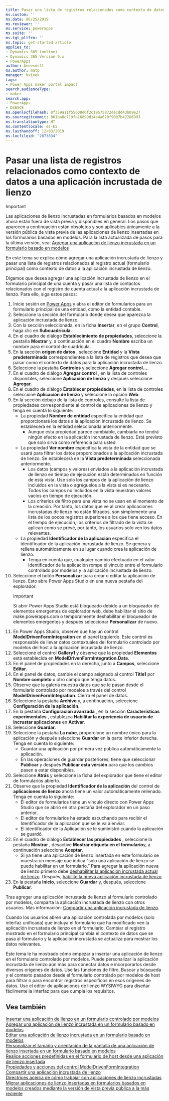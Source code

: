 ```yaml
---
title: Pasar una lista de registros relacionados como contexto de datos con una aplicación incrustada de lienzo | MicrosoftDocs
ms.custom: ''
ms.date: 06/25/2019
ms.reviewer: ''
ms.service: powerapps
ms.suite: ''
ms.tgt_pltfrm: ''
ms.topic: get-started-article
applies_to:
- Dynamics 365 (online)
- Dynamics 365 Version 9.x
- PowerApps
author: Aneesmsft
ms.author: matp
manager: kvivek
tags:
- Power Apps maker portal impact
search.audienceType:
- maker
search.app:
- PowerApps
- D365CE
ms.openlocfilehash: 8f359a11f55008d6f2c19575872decdd43b09e27
ms.sourcegitcommit: 861ba8e719fa16899d14e4a628f9087b47206993
ms.translationtype: HT
ms.contentlocale: es-ES
ms.lasthandoff: 12/03/2019
ms.locfileid: "2873834"
---
```

# <a name="pass-a-list-of-related-records-as-data-context-to-an-embedded-canvas-app"></a>Pasar una lista de registros relacionados como contexto de datos a una aplicación incrustada de lienzo
> [!IMPORTANT]
> Las aplicaciones de lienzo incrustadas en formularios basados en modelos ahora están fuera de vista previa y disponibles en general. Los pasos que aparecen a continuación están obsoletos y son aplicables únicamente a la versión pública de vista previa de las aplicaciones de lienzo insertadas en los formularios basados en modelos.
> Para la lista actualizada de pasos para la última versión, vea: [Agregar una aplicación de lienzo incrustada en un formulario basado en modelos](embedded-canvas-app-add-classic-designer.md)

En este tema se explica cómo agregar una aplicación incrustada de lienzo y pasar una lista de registros relacionados al registro actual (formulario principal) como contexto de datos a la aplicación incrustada de lienzo.

Digamos que desea agregar una aplicación incrustada de lienzo en el formulario principal de una cuenta y pasar una lista de contactos relacionados con el registro de cuenta actual a la aplicación incrustada de lienzo. Para ello, siga estos pasos:

1.  Inicie sesión en [Power Apps](https://make.powerapps.com/?utm_source=padocs&utm_medium=linkinadoc&utm_campaign=referralsfromdoc) y abra el editor de formularios para un formulario principal de una entidad, como la entidad contable.
2.  Seleccione la sección del formulario donde desea que aparezca la aplicación incrustada de lienzo.
3.  Con la sección seleccionada, en la ficha **Insertar**, en el grupo **Control**, haga clic en **Subcuadrícula**.
4.  En el cuadro de diálogo **Establecimiento de propiedades**, seleccione la pestaña **Mostrar** y, a continuación en el cuadro **Nombre** escriba un nombre para el control de cuadrícula.
5.  En la sección **origen de datos** , seleccione **Entidad** y la **Vista predeterminada** correspondientes a la lista de registros que desea que pasar como el contexto de datos para la aplicación incrustada de lienzo.
6. Seleccione la pestaña **Controles** y seleccione **Agregar control...**.
7. En el cuadro de diálogo **Agregar control** , en la lista de controles disponibles, seleccione **Aplicación de lienzo** y después seleccione **Agregar**.
8. En el cuadro de diálogo **Establecer propiedades**, en la lista de controles seleccione **Aplicación de lienzo** y seleccione la opción **Web**.
9. En la sección debajo de la lista de controles, consulte la lista de propiedades correspondiente al control de aplicaciones de lienzo y tenga en cuenta lo siguiente:
     - La propiedad **Nombre de entidad** especifica la entidad que proporcionará los datos a la aplicación incrustada de lienzo. Se establecerá en la entidad seleccionada anteriormente.
         -  Aunque esta propiedad parece cambiable, cambiarla no tendrá ningún efecto en la aplicación incrustada de lienzo. Está previsto que solo sirva como referencia para usted.
     -  La propiedad **Ver nombre** especifica la vista de la entidad que se usará para filtrar los datos proporcionados a la aplicación incrustada de lienzo. Se establecerá en la **Vista predeterminada** seleccionada anteriormente.
         -  Los datos (campos y valores) enviados a la aplicación incrustada de lienzo en tiempo de ejecución están determinados en función de esta vista. Use solo los campos de la aplicación de lienzo incluidos en la vista o agréguelos a la vista si es necesario. Todos los campos no incluidos en la vista muestran valores vacíos en tiempo de ejecución.
         -  Los criterios de filtro para una vista no se usan en el momento de la creación. Por tanto, los datos que ve al crear aplicaciones incrustadas de lienzo no están filtrados, son simplemente una lista de los pocos registros superiores a los que tiene acceso. En el tiempo de ejecución, los criterios de filtrado de la vista se aplican como se prevé, por tanto, los usuarios solo ven los datos relevantes.
     -  La propiedad **Identificador de la aplicación** especifica el identificador de la aplicación incrustada de lienzo. Se genera y rellena automáticamente en su lugar cuando crea la aplicación de lienzo.
         -  Tenga en cuenta que, cualquier cambio efectuado en el valor Identificador de la aplicación rompe el vínculo entre el formulario controlado por modelos y la aplicación incrustada de lienzo.
10. Seleccione el botón **Personalizar** para crear o editar la aplicación de lienzo. Esto abre Power Apps Studio en una nueva pestaña del explorador.
     > [!IMPORTANT]
     > Si abrir Power Apps Studio está bloqueado debido a un bloqueador de elementos emergentes de explorador web, debe habilitar el sitio de make.powerapps.com o temporalmente deshabilitar el bloqueador de elementos emergentes y después seleccionar **Personalizar** de nuevo. 
11. En Power Apps Studio, observe que hay un control **ModelDrivenFormIntegration** en el panel izquierdo. Este control es responsable de llevar datos contextuales del formulario controlado por modelos del host a la aplicación incrustada de lienzo. 
12. Seleccione el control **Gallery1** y observe que la propiedad **Elementos** está establecida en **ModelDrivenFormIntegration.Data**.
13. En el panel de propiedades en la derecha, junto a **Campos**, seleccione **Editar**.
14. En el panel de datos, cambie el campo asignado al control **Title1** por **Nombre completo** u otro campo que tenga datos.
15. Observe que la galería muestra datos que se le pasan desde el formulario controlado por modelos a través del control **ModelDrivenFormIntegration**. Cierra el panel de datos.
16. Seleccione la pestaña **Archivo** y, a continuación, seleccione **Configuración de la aplicación**.
17. En la pestaña **Configuración avanzada** , en la sección **Características experimentales** , establezca **Habilitar la experiencia de usuario de incrustar aplicaciones** en **Activar**.
18. Seleccione **Guardar**. 
19. Seleccione la pestaña **La nube**, proporcione un nombre único para la aplicación y después seleccione **Guardar** en la parte inferior derecha. Tenga en cuenta lo siguiente: 
    -  Guardar una aplicación por primera vez publica automáticamente la aplicación. 
      -  En las operaciones de guardar posteriores, tiene que seleccionar **Publicar** y después **Publicar esta versión** para que los cambios pasen a estar disponibles.
20. Seleccione **Atrás** y seleccione la ficha del explorador que tiene el editor de formularios abierto. 
21. Observe que la propiedad **Identificador de la aplicación** del control de **aplicaciones de lienzo** ahora tiene un valor automáticamente rellenado. Tenga en cuenta lo siguiente: 
     -  El editor de formularios tiene un vínculo directo con Power Apps Studio que se abrió en otra pestaña del explorador en un paso anterior.
     -  El editor de formularios ha estado escuchando para recibir el Identificador de la aplicación que se le va a enviar.
     -  El identificador de la Aplicación se le suministró cuando la aplicación se guardó.
22. En el cuadro de diálogo **Establecer las propiedades** , seleccione la pestaña **Mostrar** , desactive **Mostrar etiqueta en el formulario**y, a continuación seleccione **Aceptar**.
     - Si ya tiene una aplicación de lienzo insertada en este formulario se muestra un mensaje que indica “solo una aplicación de lienzo se puede habilitar en un formulario.” Para agregar la aplicación nueva de lienzo primero debe [deshabilitar la aplicación incrustada actual de lienzo](embedded-canvas-app-guidelines.md#disable-an-embedded-canvas-app). Después, [habilite la nueva aplicación incrustada de lienzo](embedded-canvas-app-guidelines.md#enable-an-embedded-canvas-app).
23. En la pestaña **Inicio**, seleccione **Guardar** y, después, seleccione **Publicar**.

Tras agregar una aplicación incrustada de lienzo al formulario controlado por modelos, comparta la aplicación incrustada de lienzo con otros usuarios. Más información: [Compartir una aplicación incrustada de lienzo](share-embedded-canvas-app.md).

Cuando los usuarios abren una aplicación controlada por modelos (solo interfaz unificada) que incluya el formulario que ha modificado ven la aplicación incrustada de lienzo en el formulario. Cambiar el registro mostrado en el formulario principal cambia el contexto de datos que se pasa al formulario y la aplicación incrustada se actualiza para mostrar los datos relevantes.

Este tema le ha mostrado cómo empezar a insertar una aplicación de lienzo en el formulario controlado por modelos. Puede personalizar la aplicación incrustada de lienzo aún más para conectar datos e incorporarlos desde diversos orígenes de datos. Use las funciones de filtro, Buscar y búsqueda y el contexto pasados desde el formulario controlado por modelos de host para filtrar o para encontrar registros específicos en esos orígenes de datos. Use el editor de aplicaciones de lienzo WYSIWYG para diseñar fácilmente la interfaz para que cumpla los requisitos.

## <a name="see-also"></a>Vea también
[Insertar una aplicación de lienzo en un formulario controlado por modelos](embed-canvas-app-in-form.md) <br />
[Agregar una aplicación de lienzo incrustada en un formulario basado en modelos](embedded-canvas-app-add-classic-designer.md) <br />
[Editar una aplicación de lienzo incrustada en un formulario basado en modelos](embedded-canvas-app-edit-classic-designer.md) <br />
[Personalizar el tamaño y orientación de la pantalla de una aplicación de lienzo insertada en un formulario basado en modelos](embedded-canvas-app-customize-screen.md) <br />
[Realice acciones predefinidas en el formulario de host desde una aplicación de lienzo insertada](embedded-canvas-app-actions.md) <br />
[Propiedades y acciones del control ModelDrivenFormIntegration](embedded-canvas-app-properties-actions.md) <br />
[Compartir una aplicación incrustada de lienzo](share-embedded-canvas-app.md) <br />
[Directrices acerca de cómo trabajar con aplicaciones de lienzo incrustadas](embedded-canvas-app-guidelines.md) <br />
[Migrar aplicaciones de lienzo insertadas en formularios basados en modelos creados mediante la versión de vista previa pública a la más reciente](embedded-canvas-app-migrate-from-preview.md) <br />
